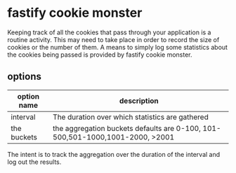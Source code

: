 # fastify cookie monster

Keeping track of all the cookies that pass through your application is a routine activity. This may need to take place
in order to record the size of cookies or the number of them. A means to simply log some statistics about the cookies
being passed is provided by fastify cookie monster.

## options

| option name | description |
|----------|----------|
| interval | The duration over which statistics are gathered |
| the buckets | the aggregation buckets defaults are 0-100, 101-500,501-1000,1001-2000, >2001|

The intent is to track the aggregation over the duration of the interval and log out the results.


